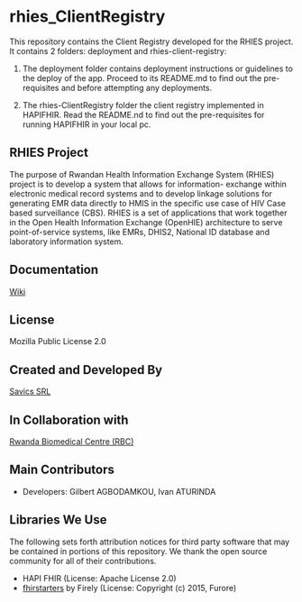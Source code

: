 # rhies_ClientRegistry
This repository contains the Client Registry developed for the RHIES project.
It contains 2 folders: deployment and rhies-client-registry:
1. The deployment folder contains deployment instructions or guidelines to the deploy of the app. 
    Proceed to its README.md to find out the pre-requisites and before attempting any deployments.

2. The rhies-ClientRegistry folder the client registry implemented in HAPIFHIR.
    Read the README.nd to find out the pre-requisites for running HAPIFHIR in your local pc.

## RHIES Project
The purpose of Rwandan Health Information Exchange System (RHIES) project is to develop a system that allows for information- exchange within electronic medical record systems and to develop linkage solutions for generating EMR data directly to HMIS in the specific use case of HIV Case based surveillance (CBS). RHIES is a set of applications that work together in the Open Health Information Exchange (OpenHIE) architecture to serve point-of-service systems, like EMRs, DHIS2, National ID database and laboratory information system.

## Documentation
[Wiki](https://github.com/savicsorg/rhies_ClientRegistry/wiki)

## License
Mozilla Public License 2.0

## Created and Developed By
[Savics SRL](https://savics.org)

## In Collaboration with
[Rwanda Biomedical Centre (RBC)](https://www.rbc.gov.rw/)

## Main Contributors
* Developers: Gilbert AGBODAMKOU, Ivan ATURINDA

## Libraries We Use
The following sets forth attribution notices for third party software that may be contained in portions of this repository. We thank the open source community for all of their contributions.

* HAPI FHIR (License: Apache License 2.0)
* [fhirstarters](https://github.com/FirelyTeam/fhirstarters) by Firely (License: Copyright (c) 2015, Furore)
